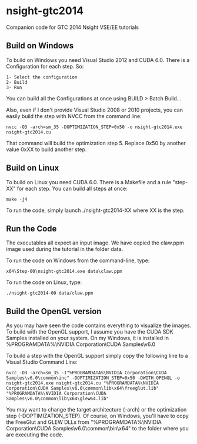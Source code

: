 nsight-gtc2014
==============

Companion code for GTC 2014 Nsight VSE/EE tutorials

Build on Windows
----------------
To build on Windows you need Visual Studio 2012 and CUDA 6.0. There is a Configuration for each step. So:

    1- Select the configuration 
    2- Build
    3- Run

You can build all the Configurations at once using BUILD > Batch Build...

Also, even if I don't provide Visual Studio 2008 or 2010 projects, you can easily build the step with NVCC from the command line:

    nvcc -O3 -arch=sm_35 -DOPTIMIZATION_STEP=0x50 -o nsight-gtc2014.exe nsight-gtc2014.cu
    
That command will build the optimization step 5. Replace 0x50 by another value 0xXX to build another step.

Build on Linux
--------------
To build on Linux you need CUDA 6.0. There is a Makefile and a rule "step-XX" for each step. You can build all steps at once:

    make -j4

To run the code, simply launch ./nsight-gtc2014-XX where XX is the step.

Run the Code
------------
The executables all expect an input image. We have copied the claw.ppm image used during the tutorial in the folder data. 

To run the code on Windows from the command-line, type:

    x64\Step-00\nsight-gtc2014.exe data\claw.ppm

To run the code on Linux, type:

    ./nsight-gtc2014-00 data/claw.ppm

Build the OpenGL version
------------------------
As you may have seen the code contains everything to visualize the images. To build with the OpenGL support, I assume you have the CUDA SDK Samples installed on your system. On my Windows, it is installed in %PROGRAMDATA%\NVIDIA Corporation\CUDA Samples\v6.0

To build a step with the OpenGL support simply copy the following line to a Visual Studio Command Line:

    nvcc -O3 -arch=sm_35 -I"%PROGRAMDATA%\NVIDIA Corporation\CUDA Samples\v6.0\common\inc" -DOPTIMIZATION_STEP=0x50 -DWITH_OPENGL -o nsight-gtc2014.exe nsight-gtc2014.cu "%PROGRAMDATA%\NVIDIA Corporation\CUDA Samples\v6.0\common\lib\x64\freeglut.lib" "%PROGRAMDATA%\NVIDIA Corporation\CUDA Samples\v6.0\common\lib\x64\glew64.lib"

You may want to change the target architecture (-arch) or the optimization step (-DOPTIMIZATION_STEP). Of course, on Windows, you'll have to copy the FreeGlut and GLEW DLLs from "%PROGRAMDATA%\NVIDIA Corporation\CUDA Samples\v6.0\common\bin\x64" to the folder where you are executing the code.
